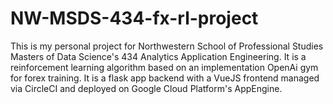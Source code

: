 # NW-MSDS-434-fx-rl-project
This is my personal project for Northwestern School of Professional Studies Masters of Data Science's 434 Analytics Application Engineering. It is a reinforcement learning algorithm based on an implementation OpenAi gym for forex training. It is a flask app backend with a VueJS frontend managed via CircleCI and deployed on Google Cloud Platform's AppEngine.
